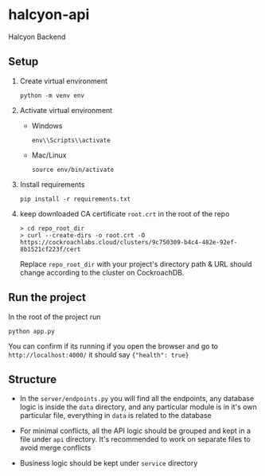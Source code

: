 # halcyon-api
Halcyon Backend

## Setup
1. Create virtual environment
    ```
    python -m venv env
    ```
1. Activate virtual environment
    - Windows
        ```
        env\\Scripts\\activate
        ```
    - Mac/Linux
        ```
        source env/bin/activate
        ```
      
1. Install requirements
    ```
    pip install -r requirements.txt
    ```

1. keep downloaded CA certificate `root.crt` in the root of the repo 
    ```
    > cd repo_root_dir
    > curl --create-dirs -o root.crt -O https://cockroachlabs.cloud/clusters/9c750309-b4c4-482e-92ef-8b1521cf223f/cert
    ```
   Replace `repo_root_dir` with your project's directory path & URL should change according to the cluster on CockroachDB.

## Run the project
In the root of the project run 
```
python app.py
```

You can confirm if its running if you open the browser and go to 
`http://localhost:4000/` it should say `{"health": true}`

## Structure
- In the `server/endpoints.py` you will find all the endpoints, any database logic is 
inside the `data` directory, and any particular module is in it's own particular
file, everything in `data` is related to the database

- For minimal conflicts, all the API logic should be grouped 
  and kept in a file under `api` directory. It's recommended 
  to work on separate files to avoid merge conflicts
  
- Business logic should be kept under `service` directory
